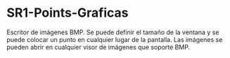 # SR1-Points-Graficas
Escritor de imágenes BMP. Se puede definir el tamaño de la ventana y se puede colocar un punto en cualquier lugar de la pantalla. Las imágenes se pueden abrir en cualquier visor de imágenes que soporte BMP. 

